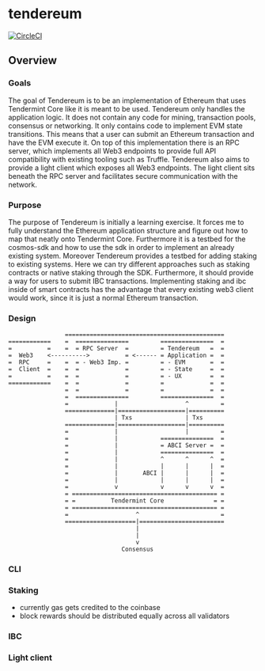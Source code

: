 # tendereum

[![CircleCI](https://circleci.com/gh/cosmos/tendereum/tree/master.svg?style=svg)](https://circleci.com/gh/adrianbrink/tendereum/tree/master)

## Overview

### Goals
The goal of Tendereum is to be an implementation of Ethereum that uses Tendermint Core like it is
meant to be used. Tendereum only handles the application logic. It does not contain any code for
mining, transaction pools, consensus or networking. It only contains code to implement EVM state
transitions. This means that a user can submit an Ethereum transaction and have the EVM execute it.
On top of this implementation there is an RPC server, which implements all Web3 endpoints to
provide full API compatibility with existing tooling such as Truffle. Tendereum also aims to
provide a light client which exposes all Web3 endpoints. The light client sits beneath the RPC
server and facilitates secure communication with the network.


### Purpose
The purpose of Tendereum is initially a learning exercise. It forces me to fully understand the
Ethereum application structure and figure out how to map that neatly onto Tendermint Core.
Furthermore it is a testbed for the cosmos-sdk and how to use the sdk in order to implement an
already existing system. Moreover Tendereum provides a testbed for adding staking to existing
systems. Here we can try different approaches such as staking contracts or native staking through
the SDK. Furthermore, it should provide a way for users to submit IBC transactions. Implementing
staking and ibc inside of smart contracts has the advantage that every existing web3 client would
work, since it is just a normal Ethereum transaction. 

### Design

```
                =============================================
============    =  ===============         ===============  =       
=          =    =  = RPC Server  =         = Tendereum   =  =
=  Web3    <---------->          = <------ = Application =  =
=  RPC     =    =  = - Web3 Imp. =         = - EVM       =  =
=  Client  =    =  =             =         = - State     =  =
=          =    =  =             =         = - UX        =  =
============    =  =             =         =             =  =
                =  =             =         =             =  =
                =  ===============         ===============  =
                =             |                   ^         =
                ==============|===================|==========
                              | Txs               | Txs
                ==============|===================|==========
                =             |                   |         =
                =             |            ===============  =                                             
                =             |            = ABCI Server =  = 
                =             |            ===============  =
                =             |            ^      ^      ^  =
                =             |            |      |      |  =
                =             |       ABCI |      |      |  =
                =             |            |      |      |  =
                =             v            v      v      v  =
                = ========================================= =  
                = =          Tendermint Core              = =
                = ========================================= =  
                =                   ^                       =
                ====================|========================  
                                    |
                                    |
                                    v
                                Consensus
```

### CLI

### Staking
* currently gas gets credited to the coinbase
* block rewards should be distributed equally across all validators

### IBC

### Light client
